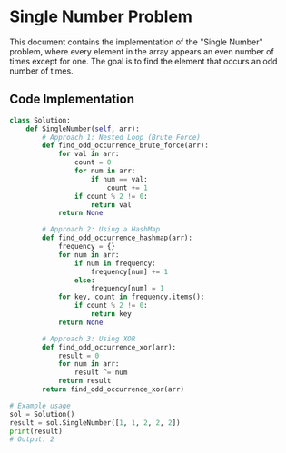 # Single Number Problem

This document contains the implementation of the "Single Number" problem, where every element in the array appears an even number of times except for one. The goal is to find the element that occurs an odd number of times.

## Code Implementation

```python
class Solution:
    def SingleNumber(self, arr):
        # Approach 1: Nested Loop (Brute Force)
        def find_odd_occurrence_brute_force(arr):
            for val in arr:
                count = 0
                for num in arr:
                    if num == val:
                        count += 1
                if count % 2 != 0:
                    return val
            return None

        # Approach 2: Using a HashMap
        def find_odd_occurrence_hashmap(arr):
            frequency = {}
            for num in arr:
                if num in frequency:
                    frequency[num] += 1
                else:
                    frequency[num] = 1
            for key, count in frequency.items():
                if count % 2 != 0:
                    return key
            return None

        # Approach 3: Using XOR
        def find_odd_occurrence_xor(arr):
            result = 0
            for num in arr:
                result ^= num
            return result 
        return find_odd_occurrence_xor(arr)

# Example usage
sol = Solution()
result = sol.SingleNumber([1, 1, 2, 2, 2])
print(result)  
# Output: 2
